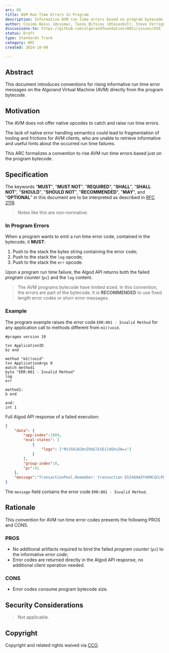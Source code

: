 ```yaml
---
arc: 65
title: AVM Run Time Errors In Program
description: Informative AVM run time errors based on program bytecode
author: Cosimo Bassi (@cusma), Tasos Bitsios (@tasosbit), Steve Ferrigno (@nullun)
discussions-to: https://github.com/algorandfoundation/ARCs/issues/XXX
status: Draft
type: Standards Track
category: ARC
created: 2024-10-09

---
```


## Abstract

This document introduces conventions for rising informative run time error messages
on the Algorand Virtual Machine (AVM) directly from the program bytecode.

## Motivation

The AVM does not offer native opcodes to catch and raise run time errors.

The lack of native error handling semantics could lead to fragmentation of tooling
and frictions for AVM clients, who are unable to retrieve informative and useful
hints about the occurred run time failures.

This ARC formalizes a convention to rise AVM run time errors based just on the program
bytecode.

## Specification

The keywords "**MUST**", "**MUST NOT**", "**REQUIRED**", "**SHALL**", "**SHALL NOT**",
"**SHOULD**", "**SHOULD NOT**", "**RECOMMENDED**", "**MAY**", and "**OPTIONAL**" 
in this document are to be interpreted as described in <a href="https://datatracker.ietf.org/doc/html/rfc2119">RFC 2119</a>.

> Notes like this are non-normative.

### In Program Errors

When a program wants to emit a run time error code, contained in the bytecode, 
it **MUST**:

1. Push to the stack the bytes string containing the error code;
1. Push to the stack the `log` opcode;
1. Push to the stack the `err` opcode.

Upon a program run time failure, the Algod API returns both the failed *program 
counter* (`pc`) and the `log` content.

> The AVM programs bytecode have limited sized. In this convention, the errors are part of the bytecode. It is **RECOMMENDED** to use fixed length error codes or shorr error messages.

### Example

The program example raises the error code `ERR:001 - Invalid Method` for any application 
call to methods different from `m1()void`.

```teal
#pragma version 10

txn ApplicationID
bz end

method "m1()void"
txn ApplicationArgs 0
match method1
byte "ERR:001 - Invalid Method"
log
err

method1:
b end

end:
int 1
```

Full Algod API response of a failed execution:

```json
{
    "data": {
        "app-index":1004,
        "eval-states": [
            { 
                "logs": ["RVJSOiBJbnZhbGlkIE1ldGhvZA=="]
            }
        ],
        "group-index":0,
        "pc":41
    },
    "message":"TransactionPool.Remember: transaction ESI4GHAZY46MCUCLPBSB5HBRZPGO6V7DDUM5XKMNVPIRJK6DDAGQ: logic eval error: err opcode executed. Details: app=1004, pc=41, opcodes=pushbytes 0x4552523a20496e76616c6964204d6574686f64 // \"ERR:001 - Invalid Method\"; log; err; label2:"
}
```

The `message` field contains the error code `ERR:001 - Invalid Method`.

## Rationale

This convention for AVM run time error codes presents the following PROS and CONS.

### PROS

- No additional artifacts required to bind the failed *program counter* (`pc`) to 
the informative *error code*;
- Error codes are returned directly in the Algod API response, no additional client
operation needed.

### CONS

- Error codes consume program bytecode size.

## Security Considerations

> Not applicable.

## Copyright

Copyright and related rights waived via <a href="https://creativecommons.org/publicdomain/zero/1.0/">CCO</a>.
